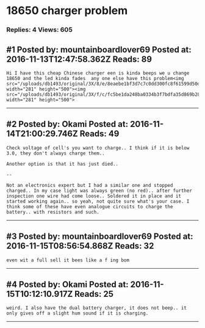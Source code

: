 # 18650 charger problem

### Replies: 4 Views: 605

## \#1 Posted by: mountainboardlover69 Posted at: 2016-11-13T12:47:58.362Z Reads: 89

```
Hi I have this cheap Chinese charger een is kinda beeps we u change 18650 and the led kinda fades  any one else have this problem<img src="/uploads/db1493/original/3X/8/e/8eaebe1bf3d7c7c0dd300fc8f61599d50dd760f4.jpg" width="281" height="500"><img src="/uploads/db1493/original/3X/f/c/fc5be1da248ba0334b3f7bdfa35d869b28722300.jpg" width="281" height="500">
```

---
## \#2 Posted by: Okami Posted at: 2016-11-14T21:00:29.746Z Reads: 49

```
Check voltage of cell's you want to charge.. I think if it is below 3.0, they don't always charge them..

Another option is that it has just died..

--

Not an electronics expert but I had a similar one and stopped charged.. In my case light was always green (no red).. after further inspection one wire had come loose.. Soldered it in place and it started working again.. so yeah, not quite sure what's your case. I think some of these have even analogue circuits to charge the battery.. with resistors and such.
```

---
## \#3 Posted by: mountainboardlover69 Posted at: 2016-11-15T08:56:54.868Z Reads: 32

```
even wit a full sell it bees like a f ing bom
```

---
## \#4 Posted by: Okami Posted at: 2016-11-15T10:12:10.917Z Reads: 25

```
weird. I also have the dual battery charger, it does not beep.. it only gives off a slight hum sound if it is charging.
```

---
